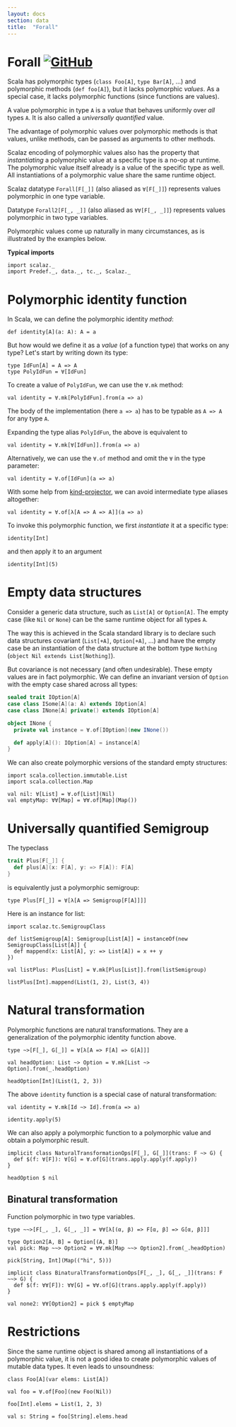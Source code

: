 ```yaml
---
layout: docs
section: data
title:  "Forall"
---
```


# Forall [![GitHub](../img/github.png)](https://github.com/scalaz/scalaz/blob/series/8.0.x/base/shared/src/main/scala/scalaz/data/forall.scala)

Scala has polymorphic types (`class Foo[A]`, `type Bar[A]`, ...)
and polymorphic methods (`def foo[A]`), but it lacks polymorphic _values_.
As a special case, it lacks polymorphic functions (since functions are values).

A value polymorphic in type `A` is a _value_ that behaves uniformly over _all_ types `A`.
It is also called a _universally quantified_ value.

The advantage of polymorphic values over polymorphic methods is
that values, unlike methods, can be passed as arguments to other methods.

Scalaz encoding of polymorphic values also has the property that
_instantiating_ a polymorphic value at a specific type is a no-op at runtime.
The polymorphic value itself already is a value of the specific type as well.
All instantiations of a polymorphic value share the same runtime object.

Scalaz datatype `Forall[F[_]]` (also aliased as `∀[F[_]]`)
represents values polymorphic in one type variable.

Datatype `Forall2[F[_, _]]` (also aliased as `∀∀[F[_, _]]`)
represents values polymorphic in two type variables.

Polymorphic values come up naturally in many circumstances,
as is illustrated by the examples below.

**Typical imports**

```tut
import scalaz._
import Predef._, data._, tc._, Scalaz._
```

# Polymorphic identity function

In Scala, we can define the polymorphic identity _method_:

```tut
def identity[A](a: A): A = a
```

But how would we define it as a _value_ (of a function type) that
works on any type? Let's start by writing down its type:

```tut
type IdFun[A] = A => A
type PolyIdFun = ∀[IdFun]
```

To create a value of `PolyIdFun`, we can use the `∀.mk` method:

```tut
val identity = ∀.mk[PolyIdFun].from(a => a)
```

The body of the implementation (here `a => a`) has to be typable
as `A => A` for any type `A`.

Expanding the type alias `PolyIdFun`, the above is equivalent to

```tut
val identity = ∀.mk[∀[IdFun]].from(a => a)
```

Alternatively, we can use the `∀.of` method and omit the `∀` in the type parameter:

```tut
val identity = ∀.of[IdFun](a => a)
```

With some help from [kind-projector](https://github.com/non/kind-projector/),
we can avoid intermediate type aliases altogether:

```tut
val identity = ∀.of[λ[A => A => A]](a => a)
```

To invoke this polymorphic function, we first _instantiate_ it at a specific type:

```tut
identity[Int]
```

and then apply it to an argument

```tut
identity[Int](5)
```


# Empty data structures

Consider a generic data structure, such as `List[A]` or `Option[A]`.
The empty case (like `Nil` or `None`) can be the same runtime object
for all types `A`.

The way this is achieved in the Scala standard library is to declare
such data structures covariant (`List[+A]`, `Option[+A]`, ...)
and have the empty case be an instantiation of the data structure
at the bottom type `Nothing` (`object Nil extends List[Nothing]`).

But covariance is not necessary (and often undesirable).
These empty values are in fact polymorphic.
We can define an invariant version of `Option` with the empty case
shared across all types:

<!--
tut does not support :paste mode,
which is required to define companion objects in the REPL.
See https://github.com/tpolecat/tut/issues/62.
-->
```scala
sealed trait IOption[A]
case class ISome[A](a: A) extends IOption[A]
case class INone[A] private() extends IOption[A]

object INone {
  private val instance = ∀.of[IOption](new INone())

  def apply[A](): IOption[A] = instance[A]
}
```

We can also create polymorphic versions of the standard empty structures:

```tut
import scala.collection.immutable.List
import scala.collection.Map

val nil: ∀[List] = ∀.of[List](Nil)
val emptyMap: ∀∀[Map] = ∀∀.of[Map](Map())
```


# Universally quantified Semigroup

The typeclass

```scala
trait Plus[F[_]] {
  def plus[A](x: F[A], y: => F[A]): F[A]
}
```

is equivalently just a polymorphic semigroup:

```tut
type Plus[F[_]] = ∀[λ[A => Semigroup[F[A]]]]
```

Here is an instance for list:

```tut
import scalaz.tc.SemigroupClass

def listSemigroup[A]: Semigroup[List[A]] = instanceOf(new SemigroupClass[List[A]] {
  def mappend(x: List[A], y: => List[A]) = x ++ y
})

val listPlus: Plus[List] = ∀.mk[Plus[List]].from(listSemigroup)

listPlus[Int].mappend(List(1, 2), List(3, 4))
```


# Natural transformation

Polymorphic functions are natural transformations.
They are a generalization of the polymorphic identity function above.

```tut
type ~>[F[_], G[_]] = ∀[λ[A => F[A] => G[A]]]

val headOption: List ~> Option = ∀.mk[List ~> Option].from(_.headOption)

headOption[Int](List(1, 2, 3))
```

The above `identity` function is a special case of natural transformation:

```tut
val identity = ∀.mk[Id ~> Id].from(a => a)

identity.apply(5)
```

We can also apply a polymorphic function to a polymorphic value and
obtain a polymorphic result.

```tut
implicit class NaturalTransformationOps[F[_], G[_]](trans: F ~> G) {
  def $(f: ∀[F]): ∀[G] = ∀.of[G](trans.apply.apply(f.apply))
}

headOption $ nil
```

## Binatural transformation

Function polymorphic in two type variables.

```tut
type ~~>[F[_, _], G[_, _]] = ∀∀[λ[(α, β) => F[α, β] => G[α, β]]]

type Option2[A, B] = Option[(A, B)]
val pick: Map ~~> Option2 = ∀∀.mk[Map ~~> Option2].from(_.headOption)

pick[String, Int](Map(("hi", 5)))

implicit class BinaturalTransformationOps[F[_, _], G[_, _]](trans: F ~~> G) {
  def $(f: ∀∀[F]): ∀∀[G] = ∀∀.of[G](trans.apply.apply(f.apply))
}

val none2: ∀∀[Option2] = pick $ emptyMap
```


# Restrictions

Since the same runtime object is shared among all instantiations
of a polymorphic value, it is not a good idea to create polymorphic
values of mutable data types. It even leads to unsoundness:

```tut
class Foo[A](var elems: List[A])

val foo = ∀.of[Foo](new Foo(Nil))

foo[Int].elems = List(1, 2, 3)
```

```tut:fail
val s: String = foo[String].elems.head
```

